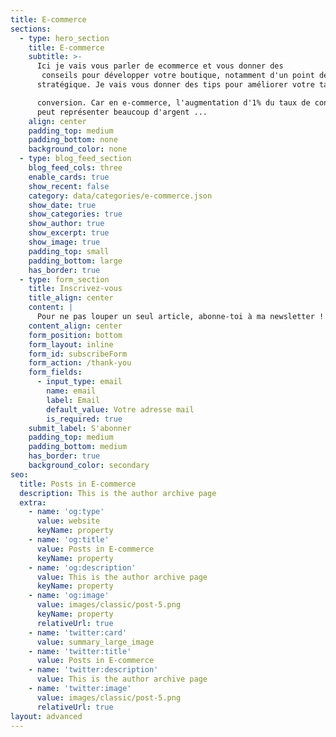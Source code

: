 ```yaml
---
title: E-commerce
sections:
  - type: hero_section
    title: E-commerce
    subtitle: >-
      Ici je vais vous parler de ecommerce et vous donner des
       conseils pour développer votre boutique, notamment d'un point de vue 
      stratégique. Je vais vous donner des tips pour améliorer votre taix de 

      conversion. Car en e-commerce, l'augmentation d'1% du taux de conversion
      peut représenter beaucoup d'argent ...
    align: center
    padding_top: medium
    padding_bottom: none
    background_color: none
  - type: blog_feed_section
    blog_feed_cols: three
    enable_cards: true
    show_recent: false
    category: data/categories/e-commerce.json
    show_date: true
    show_categories: true
    show_author: true
    show_excerpt: true
    show_image: true
    padding_top: small
    padding_bottom: large
    has_border: true
  - type: form_section
    title: Inscrivez-vous
    title_align: center
    content: |
      Pour ne pas louper un seul article, abonne-toi à ma newsletter !
    content_align: center
    form_position: bottom
    form_layout: inline
    form_id: subscribeForm
    form_action: /thank-you
    form_fields:
      - input_type: email
        name: email
        label: Email
        default_value: Votre adresse mail
        is_required: true
    submit_label: S'abonner
    padding_top: medium
    padding_bottom: medium
    has_border: true
    background_color: secondary
seo:
  title: Posts in E-commerce
  description: This is the author archive page
  extra:
    - name: 'og:type'
      value: website
      keyName: property
    - name: 'og:title'
      value: Posts in E-commerce
      keyName: property
    - name: 'og:description'
      value: This is the author archive page
      keyName: property
    - name: 'og:image'
      value: images/classic/post-5.png
      keyName: property
      relativeUrl: true
    - name: 'twitter:card'
      value: summary_large_image
    - name: 'twitter:title'
      value: Posts in E-commerce
    - name: 'twitter:description'
      value: This is the author archive page
    - name: 'twitter:image'
      value: images/classic/post-5.png
      relativeUrl: true
layout: advanced
---
```

